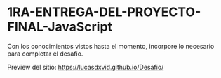 # 1RA-ENTREGA-DEL-PROYECTO-FINAL-JavaScript

Con los conocimientos vistos hasta el momento, incorpore lo necesario para completar el desafio.

Preview del sitio: https://lucasdxvid.github.io/Desafio/
